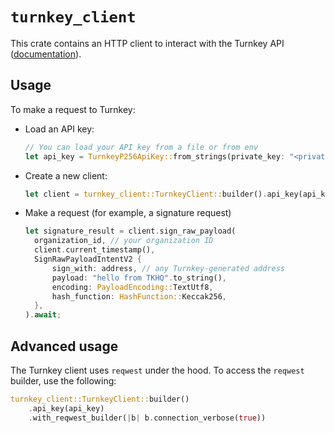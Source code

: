 # `turnkey_client`

This crate contains an HTTP client to interact with the Turnkey API ([documentation](https://docs.turnkey.com/api-reference/overview)).

## Usage

To make a request to Turnkey:
* Load an API key:
  ```rust
  // You can load your API key from a file or from env
  let api_key = TurnkeyP256ApiKey::from_strings(private_key: "<private key hex>", None).expect("api key creation failed");
  ```
* Create a new client:
  ```rust
  let client = turnkey_client::TurnkeyClient::builder().api_key(api_key).build().expect("client builder failed");
  ```
* Make a request (for example, a signature request)
  ```rust
  let signature_result = client.sign_raw_payload(
    organization_id, // your organization ID
    client.current_timestamp(),
    SignRawPayloadIntentV2 {
        sign_with: address, // any Turnkey-generated address
        payload: "hello from TKHQ".to_string(),
        encoding: PayloadEncoding::TextUtf8,
        hash_function: HashFunction::Keccak256,
    },
  ).await;
  ```

## Advanced usage

The Turnkey client uses `reqwest` under the hood. To access the `reqwest` builder, use the following:
```rust
turnkey_client::TurnkeyClient::builder()
    .api_key(api_key)
    .with_reqwest_builder(|b| b.connection_verbose(true))
```
